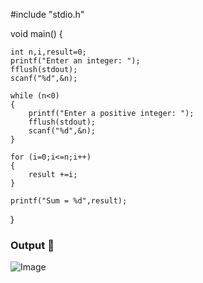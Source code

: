 #include "stdio.h"

void main()
{

	int n,i,result=0;
	printf("Enter an integer: ");
	fflush(stdout);
	scanf("%d",&n);

	while (n<0)
	{
		printf("Enter a positive integer: ");
		fflush(stdout);
		scanf("%d",&n);
	}

	for (i=0;i<=n;i++)
	{
		result +=i;
	}

	printf("Sum = %d",result);

}


### Output 🎥

![Image](https://github.com/user-attachments/assets/1cafb614-d953-4d2b-8df1-5c2ee02a1850)

